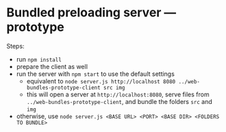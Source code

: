 # Bundled preloading server — prototype

Steps:

* run `npm install`
* prepare the client as well
* run the server with `npm start` to use the default settings
  - equivalent to `node server.js http://localhost 8080 ../web-bundles-prototype-client src img`
  - this will open a server at `http://localhost:8080`, serve files from `../web-bundles-prototype-client`, and bundle the folders `src` and `img`
* otherwise, use `node server.js <BASE URL> <PORT> <BASE DIR> <FOLDERS TO BUNDLE>`
